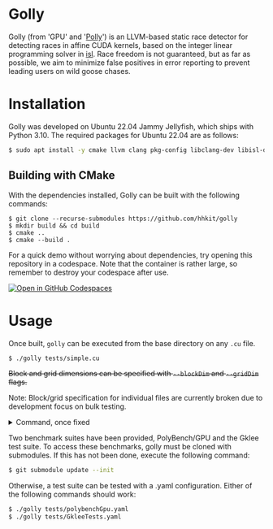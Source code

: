 # Golly

Golly (from 'GPU' and '[Polly](https://polly.llvm.org/)') is an LLVM-based static race detector for detecting races in affine CUDA kernels, based on the integer linear programming solver in [isl](https://repo.or.cz/w/isl.git). Race freedom is not guaranteed, but as far as possible, we aim to minimize false positives in error reporting to prevent leading users on wild goose chases.

# Installation

Golly was developed on Ubuntu 22.04 Jammy Jellyfish, which ships with Python 3.10.
The required packages for Ubuntu 22.04 are as follows:
```bash
$ sudo apt install -y cmake llvm clang pkg-config libclang-dev libisl-dev
```

## Building with CMake
With the dependencies installed, Golly can be built with the following commands:
```
$ git clone --recurse-submodules https://github.com/hhkit/golly
$ mkdir build && cd build
$ cmake ..
$ cmake --build .
```

For a quick demo without worrying about dependencies, try opening this repository in a codespace. Note that the container is rather large, so remember to destroy your codespace after use.

[![Open in GitHub Codespaces](https://github.com/codespaces/badge.svg)](https://codespaces.new/hhkit/golly?quickstart=1)

# Usage

Once built, `golly` can be executed from the base directory on any `.cu` file.
```bash
$ ./golly tests/simple.cu 
```

~~Block and grid dimensions can be specified with `--blockDim` and `--gridDim` flags.~~

Note: Block/grid specification for individual files are currently broken due to development focus on bulk testing.
<details>
<summary>Command, once fixed</summary>
```bash
$ ./golly tests/simple.cu --blockDim 256 --gridDim 1
```
</details>

Two benchmark suites have been provided, PolyBench/GPU and the Gklee test suite. To access these benchmarks, golly must be cloned with submodules. If this has not been done, execute the following command:
```bash
$ git submodule update --init
```

Otherwise, a test suite can be tested with a .yaml configuration. Either of the following commands should work:
```bash
$ ./golly tests/polybenchGpu.yaml
$ ./golly tests/GkleeTests.yaml
```